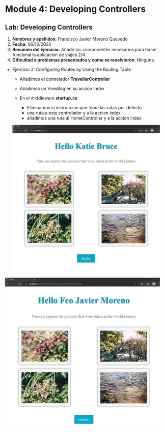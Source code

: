 # Module 4: Developing Controllers

## Lab: Developing Controllers

1. **Nombres y apellidos:** Francisco Javier Moreno Quevedo
2. **Fecha:** 06/12/2020
3. **Resumen del Ejercicio:**  Añadir los componentes necesarios para hacer funcional la aplicacion de viajes 2/4 
4. **Dificultad o problemas presentados y como se resolvieron:** Ninguna



- Ejercicio 2: Configuring Routes by Using the Routing Table

  - Añadimos el controlador **TravellerController**
  
  - Añadimos un ViewBag en su accion index
  
  - En el middleware **startup.cs**
  
    - Eliminamos la instruccion que toma las rutas por defecto
    - una ruta a este controlador y a la accion index
    - añadimos una ruta al HomeController y a la accion index
  
    
  
  ![](./img/Captura1.jpg)

![](./img/Captura2.jpg)